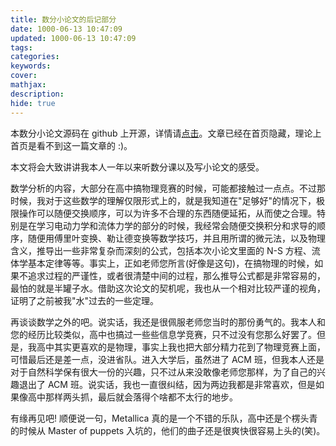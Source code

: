 ```yaml
---
title: 数分小论文的后记部分
date: 1000-06-13 10:47:09
updated: 1000-06-13 10:47:09
tags:
categories:
keywords:
cover:
mathjax:
description:
hide: true
---
```


本数分小论文源码在 github 上开源，详情请[点击](https://github.com/DarkSharpness/DarkSharpness/blob/main/Tex/MA2/essay.tex)。文章已经在首页隐藏，理论上首页是看不到这一篇文章的 :)。

本文将会大致讲讲我本人一年以来听数分课以及写小论文的感受。

数学分析的内容，大部分在高中搞物理竞赛的时候，可能都接触过一点点。不过那时候，我对于这些数学的理解仅限形式上的，就是我知道在"足够好"的情况下，极限操作可以随便交换顺序，可以为许多不合理的东西随便延拓，从而使之合理。特别是在学习电动力学和流体力学的部分的时候，我经常会随便交换积分和求导的顺序，随便用傅里叶变换、勒让德变换等数学技巧，并且用所谓的微元法，以及物理含义，推导出一些非常复杂而深刻的公式，包括本次小论文里面的 N-S 方程、流体学基本定律等等。事实上，正如老师您所言(好像是这句)，在搞物理的时候，如果不追求过程的严谨性，或者很清楚中间的过程，那么推导公式都是非常容易的，最怕的就是半罐子水。借助这次论文的契机呢，我也从一个相对比较严谨的视角，证明了之前被我"水"过去的一些定理。

再谈谈数学之外的吧。说实话，我还是很佩服老师您当时的那份勇气的。我本人和您的经历比较类似，高中也搞过一些些信息学竞赛，只不过没有您那么好罢了。但是，我高中其实更喜欢的是物理，事实上我也把大部分精力花到了物理竞赛上面，可惜最后还是差一点，没进省队。进入大学后，虽然进了 ACM 班，但我本人还是对于自然科学保有很大一份的兴趣，只不过从来没敢像老师您那样，为了自己的兴趣退出了 ACM 班。说实话，我也一直很纠结，因为两边我都是非常喜欢，但是如果像高中那样两头抓，最后就会落得个啥都不太行的地步。

有缘再见吧! 顺便说一句，Metallica 真的是一个不错的乐队，高中还是个楞头青的时候从 Master of puppets 入坑的，他们的曲子还是很爽快很容易上头的(笑)。
